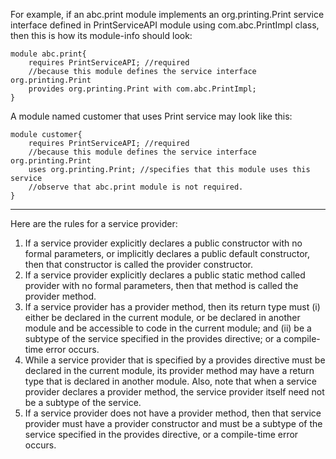 For example, if an abc.print module implements an org.printing.Print service interface defined in PrintServiceAPI module using com.abc.PrintImpl class, then this is how its module-info should look:

```
module abc.print{  
    requires PrintServiceAPI; //required  
    //because this module defines the service interface org.printing.Print  
    provides org.printing.Print with com.abc.PrintImpl;
}
```
A module named customer that uses Print service may look like this:
```
module customer{ 
    requires PrintServiceAPI; //required 
    //because this module defines the service interface org.printing.Print 
    uses org.printing.Print; //specifies that this module uses this service  
    //observe that abc.print module is not required. 
}
```

------------------------------------------
Here are the rules for a service provider:
1. If a service provider explicitly declares a public constructor with no formal parameters, or implicitly declares a public default constructor, then that constructor is called the provider constructor.
2. If a service provider explicitly declares a public static method called provider with no formal parameters, then that method is called the provider method.
3. If a service provider has a provider method, then its return type must (i) either be declared in the current module, or be declared in another module and be accessible to code in the current module; and (ii) be a subtype of the service specified in the provides directive; or a compile-time error occurs.
4. While a service provider that is specified by a provides directive must be declared in the current module, its provider method may have a return type that is declared in another module. Also, note that when a service provider declares a provider method, the service provider itself need not be a subtype of the service.
5. If a service provider does not have a provider method, then that service provider must have a provider constructor and must be a subtype of the service specified in the provides directive, or a compile-time error occurs.
